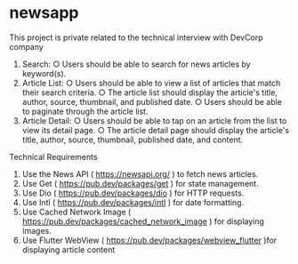 # newsapp
This project is private related to the technical interview with DevCorp company

1. Search:
○ Users should be able to search for news articles by keyword(s).
2. Article List:
○ Users should be able to view a list of articles that match their search criteria.
○ The article list should display the article&#39;s title, author, source, thumbnail, and
published date.
○ Users should be able to paginate through the article list.
3. Article Detail:
○ Users should be able to tap on an article from the list to view its detail page.
○ The article detail page should display the article&#39;s title, author, source,
thumbnail, published date, and content.

Technical Requirements
1. Use the News API ( https://newsapi.org/ ) to fetch news articles.
2. Use Get ( https://pub.dev/packages/get ) for state management.
3. Use Dio ( https://pub.dev/packages/dio ) for HTTP requests.
4. Use Intl ( https://pub.dev/packages/intl ) for date formatting.
5. Use Cached Network Image ( https://pub.dev/packages/cached_network_image ) for
displaying images.
6. Use Flutter WebView ( https://pub.dev/packages/webview_flutter )for displaying
article content
